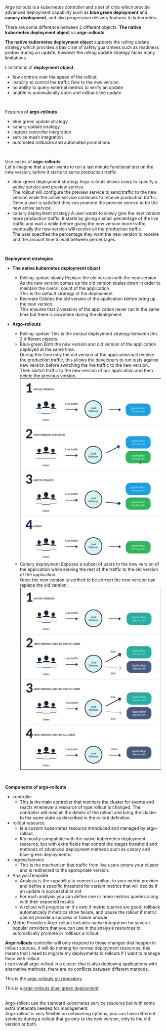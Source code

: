 Argo rollouts is a kubernetes controller and a set of crds which provide advanced deployment capability such as **blue green deployment** and **canary deployment**, and also progressive delivery features to kubernetes.
<br>

There are some difference between 2 different objects. **The native kubernetes deployment object** vs **argo-rollouts**
<br>

**The native kubernetes deployment object** supports the rolling update strategy which provides a basic set of safety guarantees such as readiness probes during an update, however the rolling update strategy faces many limitations.
<br>

Limitations of **deployment object**.
- few controls over the speed of the rollout
- inability to control the traffic flow to the new version
- no ability to query external metrics to verify an update
- unable to automatically abort and rollback the update

<br>

Features of **argo-rollouts**
- blue green update strategy
- canary update strategy
- ingress controller integration
- service mesh integration
- automated rollbacks and automated promotions

<br>

Use cases of **argo-rollouts**
<br>
Let's imagine that a user wants to run a last minute functional test on the new version, before it starts to serve production traffic.
- blue-green deployment strategy
  Argo rollouts allows users to specify a active service and preview service.<br>
  The rollout will configure the preview service to send traffic to the new version while the active service continues to receive production traffic.<br>
  Once a user is satisfied they can promote the preview service to be the new active service.<br>
- canary deployment strategy
  A user wants to slowly give the new version more production traffic, it starts by giving a small percentage of the live traffic and wait a while before giving the new version more traffic, eventually the new version will receive all the production traffic.<br>
  The user specifies the percentage they want the new version to receive and the amount time to wait between percentages.

<br>

**Deployment strategies**
- **The native kubernetes deployment object**
    - Rolling-update slowly
        Replace the old version with the new version.<br>
        As the new version comes up the old version scales down in order to maintain the overall count of the application.<br>
        This is the default strategy of the deployment.<br>
    - Recreate
        Deletes the old version of the application before bring up the new version.<br>
        This ensures that 2 versions of the application never run in the same time but there is downtime during the deployment.<br>

- **Argo-rollouts**
    - Rolling-update
        This is the mutual deployment strategy between this 2 different objects.<br>
    - Blue-green
        Both the new version and old version of the application deployed at the same time.<br>
        During this time only the old version of the application will receive the production traffic, this allows the developers to run tests against new version before switching the live traffic to the new version.<br>
        Then switch traffic to the new version of our application and then delete the previous version.<br>
        ![alt text](image.png)
    - Canary deployment
        Exposes a subset of users to the new version of the application while serving the rest of the traffic to the old version of the application.<br>
        Once the new version is verified to be correct the new version can replace the old version.<br>
        ![alt text](image-1.png)

<br>

**Components of argo-rollouts**
- controller
    - This is the main controller that monitors the cluster for events and reacts whenever a resource of type rollout is changed. The controller will read all the details of the rollout and bring the cluster to the same state as described in the rollout definition.
- rollout resource
    - Is a custom kubernetes resource introduced and managed by argo-rollout.<br>
    - It's mostly compatible with the native kubernetes deployment resource, but with extra fields that control the stages threshold and methods of advanced deployment methods such as canary and blue-green deployments.
- ingress/service
    - This is the mechanism that traffic from live users enters your cluster and is redirected to the appropriate version.
- AnalysisTemplate
    - Analysis is the capability to connect a rollout to your metric provider and define a specific threshold for certain metrics that will decide if an update is successful or not.<br>
    - For each analysis you can define one or more metrics queries along with their expected results.<br>
    - A rollout will progress on it's own if metric queries are good, rollback automatically if metrics show failure, and pause the rollout if metric cannot provide a success or failure answer.
- Metric Providers
    Argo-rollout includes native integration for several popular providers that you can use in the analysis resources to automatically promote or rollback a rollout.



**Argo rollouts** controller will only respond to those changes that happen in rollout sources, it will do nothing for normal deployment resources, this means that I need to migrate my deployments to rollouts if I want to manage them with rollout.
<br>
I can install argo-rollout in a cluster that is also deploying applications with alternative methods, there are no conflicts between different methods.
<br>

This is the [argo-rollouts git repository](https://github.com/argoproj/argo-rollouts)
<br>

This is a [argo-rollouts blue-green deployment](https://github.com/argoproj/argo-rollouts/blob/master/examples/rollout-bluegreen.yaml)
<br>
<br>

Argo-rollout use the standard kubernetes service resource but with some extra metadata needed for management.
<br>
Argo-rollout is very flexible on networking options, you can have different services during a rollout that go only to the new version, only to the old version or both.